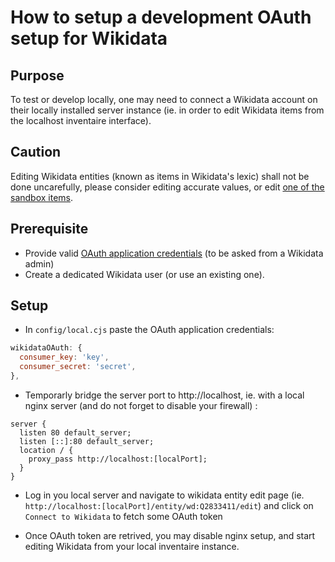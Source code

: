 # How to setup a development OAuth setup for Wikidata

## Purpose

To test or develop locally, one may need to connect a Wikidata account on their locally installed server instance (ie. in order to edit Wikidata items from the localhost inventaire interface).

## Caution

Editing Wikidata entities (known as items in Wikidata's lexic) shall not be done uncarefully, please consider editing accurate values, or edit [one of the sandbox items](https://www.wikidata.org/wiki/Q4115189).

## Prerequisite

- Provide valid [OAuth application credentials](https://www.wikidata.org/wiki/Special:OAuthListConsumers/) (to be asked from a Wikidata admin)
- Create a dedicated Wikidata user (or use an existing one).

## Setup

- In `config/local.cjs` paste the OAuth application credentials:
```js
wikidataOAuth: {
  consumer_key: 'key',
  consumer_secret: 'secret',
},
```

- Temporarly bridge the server port to http://localhost, ie. with a local nginx server (and do not forget to disable your firewall) :

```nginx
server {
  listen 80 default_server;
  listen [::]:80 default_server;
  location / {
    proxy_pass http://localhost:[localPort];
  }
}
```

- Log in you local server and navigate to wikidata entity edit page (ie. `http://localhost:[localPort]/entity/wd:Q2833411/edit`) and click on `Connect to Wikidata` to fetch some OAuth token

- Once OAuth token are retrived, you may disable nginx setup, and start editing Wikidata from your local inventaire instance.
